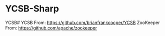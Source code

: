YCSB-Sharp
==========

YCSB#
YCSB From:      https://github.com/brianfrankcooper/YCSB
ZooKeeper From: https://github.com/apache/zookeeper
